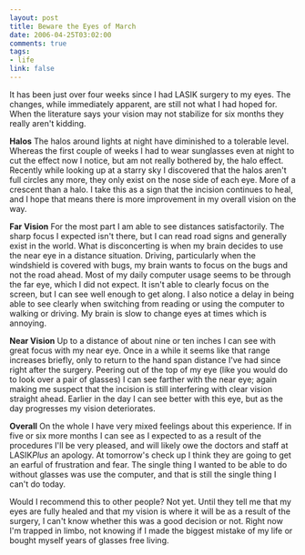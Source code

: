 ```yaml
--- 
layout: post
title: Beware the Eyes of March
date: 2006-04-25T03:02:00
comments: true
tags:
- life
link: false
---
```

It has been just over four weeks since I had LASIK surgery to my eyes. The changes, while immediately apparent, are still not what I had hoped for. When the literature says your vision may not stabilize for six months they really aren't kidding.

<strong>Halos</strong>
The halos around lights at night have diminished to a tolerable level. Whereas the first couple of weeks I had to wear sunglasses even at night to cut the effect now I notice, but am not really bothered by, the halo effect. Recently while looking up at a starry sky I discovered that the halos aren't full circles any more, they only exist on the nose side of each eye. More of a crescent than a halo. I take this as a sign that the incision continues to heal, and I hope that means there is more improvement in my overall vision on the way.

<strong>Far Vision</strong>
For the most part I am able to see distances satisfactorily. The sharp focus I expected isn't there, but I can read road signs and generally exist in the world. What is disconcerting is when my brain decides to use the near eye in a distance situation. Driving, particularly when the windshield is covered with bugs, my brain wants to focus on the bugs and not the road ahead. Most of my daily computer usage seems to be through the far eye, which I did not expect. It isn't able to clearly focus on the screen, but I can see well enough to get along. I also notice a delay in being able to see clearly when switching from reading or using the computer to walking or driving. My brain is slow to change eyes at times which is annoying.

<strong>Near Vision</strong>
Up to a distance of about nine or ten inches I can see with great focus with my near eye. Once in a while it seems like that range increases briefly, only to return to the hand span distance I've had since right after the surgery. Peering out of the top of my eye (like you would do to look over a pair of glasses) I can see farther with the near eye; again making me suspect that the incision is still interfering with clear vision straight ahead. Earlier in the day I can see better with this eye, but as the day progresses my vision deteriorates.

<strong>Overall</strong>
On the whole I have very mixed feelings about this experience. If in five or six more months I can see as I expected to as a result of the procedures I'll be very pleased, and will likely owe the doctors and staff at LASIK<em>Plus</em> an apology. At tomorrow's check up I think they are going to get an earful of frustration and fear. The single thing I wanted to be able to do without glasses was use the computer, and that is still the single thing I can't do today.

Would I recommend this to other people? Not yet. Until they tell me that my eyes are fully healed and that my vision is where it will be as a result of the surgery, I can't know whether this was a good decision or not. Right now I'm trapped in limbo, not knowing if I made the biggest mistake of my life or bought myself years of glasses free living.

